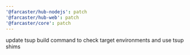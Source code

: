 ```yaml
---
'@farcaster/hub-nodejs': patch
'@farcaster/hub-web': patch
'@farcaster/core': patch
---
```


update tsup build command to check target environments and use tsup shims
